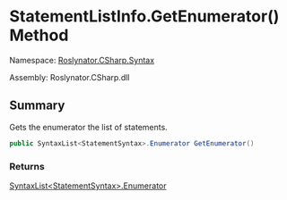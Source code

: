 # StatementListInfo\.GetEnumerator\(\) Method

Namespace: [Roslynator.CSharp.Syntax](../../README.md)

Assembly: Roslynator\.CSharp\.dll

## Summary

Gets the enumerator the list of statements\.

```csharp
public SyntaxList<StatementSyntax>.Enumerator GetEnumerator()
```

### Returns

[SyntaxList\<StatementSyntax>.Enumerator](https://docs.microsoft.com/en-us/dotnet/api/microsoft.codeanalysis.syntaxlist-1.enumerator)

